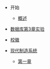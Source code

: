 - 开始

  - [概述](/README.md)
- [数据库第3章实验](/EXP2345.md)
- [校徽](/校徽demo.md)
- [现代制造系统](/现代制造系统.md)
  - [第一章]()
